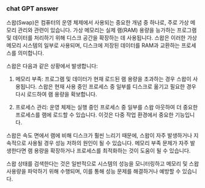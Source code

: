 ### chat GPT answer
스왑(Swap)은 컴퓨터의 운영 체제에서 사용되는 중요한 개념 중 하나로, 주로 가상 메모리 관리와 관련이 있습니다. 가상 메모리는 실제 램(RAM) 용량을 능가하는 프로그램 및 데이터를 처리하기 위해 디스크 공간을 확장하는 데 사용됩니다. 스왑은 이러한 가상 메모리 시스템의 일부로 사용되며, 디스크에 저장된 데이터를 RAM과 교환하는 프로세스를 의미합니다.

스왑은 다음과 같은 상황에서 발생합니다:

1. 메모리 부족: 프로그램 및 데이터가 현재 로드된 램 용량을 초과하는 경우 스왑이 사용됩니다. 스왑은 현재 사용 중인 프로세스 중 일부를 디스크로 옮기고 필요한 경우 다시 로드하여 램 용량을 확보합니다.
    
2. 프로세스 관리: 운영 체제는 실행 중인 프로세스 중 일부를 스왑 아웃하여 더 중요한 프로세스를 램에 로드할 수 있습니다. 이것은 다중 작업 환경에서 중요한 기능입니다.
    

스왑은 속도 면에서 램에 비해 디스크가 훨씬 느리기 때문에, 스왑이 자주 발생하거나 지속적으로 사용될 경우 성능 저하의 원인이 될 수 있습니다. 메모리 부족 문제가 자주 발생한다면 램 용량을 확장하거나 프로세스를 최적화하는 것이 도움이 될 수 있습니다.

스왑 상태를 검색한다는 것은 일반적으로 시스템의 성능을 모니터링하고 메모리 및 스왑 사용량을 파악하기 위해 수행되며, 이를 통해 성능 문제를 해결하거나 예방할 수 있습니다.